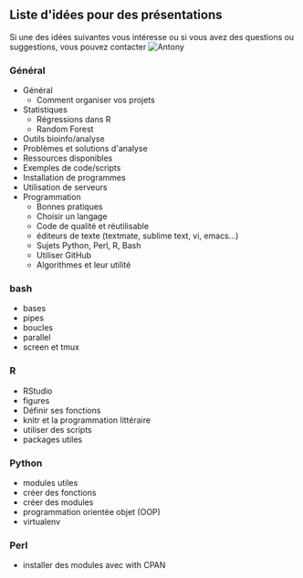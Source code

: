 ## Liste d'idées pour des présentations

Si une des idées suivantes vous intéresse ou si vous avez des questions ou
suggestions, vous pouvez contacter ![Antony](antony.vincent.1@ulaval.ca)

### Général
- Général
  - Comment organiser vos projets
- Statistiques
  - Régressions dans R
  - Random Forest
- Outils bioinfo/analyse
- Problèmes et solutions d'analyse
- Ressources disponibles
- Exemples de code/scripts
- Installation de programmes
- Utilisation de serveurs
- Programmation
  - Bonnes pratiques
  - Choisir un langage
  - Code de qualité et réutilisable
  - éditeurs de texte (textmate, sublime text, vi, emacs...)
  - Sujets Python, Perl, R, Bash
  - Utiliser GitHub
  - Algorithmes et leur utilité

### bash
- bases
- pipes
- boucles
- parallel
- screen et tmux

### R
- RStudio
- figures
- Définir ses fonctions
- knitr et la programmation littéraire
- utiliser des scripts
- packages utiles

### Python
- modules utiles
- créer des fonctions
- créer des modules
- programmation orientée objet (OOP)
- virtualenv

### Perl
- installer des modules avec with CPAN

